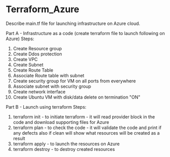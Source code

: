 # Terraform_Azure

Describe main.tf file for launching infrastructure on Azure cloud.

Part A - Infrastructure as a code (create terraform file to launch following on Azure)
Steps:
01. Create Resource group
02. Create Ddos protection
03. Create VPC
04. Create Subnet
05. Create Route Table
06. Associate Route table with subnet
07. Create security group for VM on all ports from everywhere
08. Associate subnet with security group
09. Create network interface
10. Create Ubuntu VM with disk/data delete on termination "ON" 

Part B - Launch using terraform
Steps:
01. terraform init - to initiate terraform - it will read provider block in the code and download supporting files for Azure
02. terraform plan - to check the code - it will validate the code and print if any defects also if clean will show what resources will be created as a result
03. terraform apply - to launch the resources on Azure
04. terraform destroy - to destroy created resources
